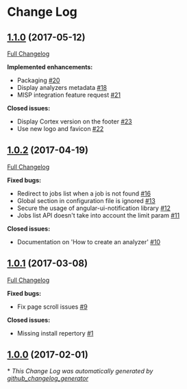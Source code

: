 # Change Log

## [1.1.0](https://github.com/CERT-BDF/Cortex/tree/1.1.0) (2017-05-12)

[Full Changelog](https://github.com/CERT-BDF/Cortex/compare/1.0.2...1.1.0)

**Implemented enhancements:**

- Packaging [\#20](https://github.com/CERT-BDF/Cortex/issues/20)
- Display analyzers metadata [\#18](https://github.com/CERT-BDF/Cortex/issues/18)
- MISP integration feature request [\#21](https://github.com/CERT-BDF/Cortex/issues/21)

**Closed issues:**

- Display Cortex version on the footer [\#23](https://github.com/CERT-BDF/Cortex/issues/23)
- Use new logo and favicon [\#22](https://github.com/CERT-BDF/Cortex/issues/22)

## [1.0.2](https://github.com/CERT-BDF/Cortex/tree/1.0.2) (2017-04-19)
[Full Changelog](https://github.com/CERT-BDF/Cortex/compare/1.0.1...1.0.2)

**Fixed bugs:**

- Redirect to jobs list when a job is not found [\#16](https://github.com/CERT-BDF/Cortex/issues/16)
- Global section in configuration file is ignored [\#13](https://github.com/CERT-BDF/Cortex/issues/13)
- Secure the usage of angular-ui-notification library [\#12](https://github.com/CERT-BDF/Cortex/issues/12)
- Jobs list API doesn't take into account the limit param [\#11](https://github.com/CERT-BDF/Cortex/issues/11)

**Closed issues:**

- Documentation on 'How to create an analyzer' [\#10](https://github.com/CERT-BDF/Cortex/issues/10)

## [1.0.1](https://github.com/CERT-BDF/Cortex/tree/1.0.1) (2017-03-08)
[Full Changelog](https://github.com/CERT-BDF/Cortex/compare/1.0.0...1.0.1)

**Fixed bugs:**

- Fix page scroll issues [\#9](https://github.com/CERT-BDF/Cortex/issues/9)

**Closed issues:**

- Missing install repertory [\#1](https://github.com/CERT-BDF/Cortex/issues/1)

## [1.0.0](https://github.com/CERT-BDF/Cortex/tree/1.0.0) (2017-02-01)


\* *This Change Log was automatically generated by [github_changelog_generator](https://github.com/skywinder/Github-Changelog-Generator)*